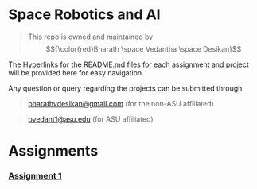 # Space Robotics and AI


>This repo is owned and maintained by $${\color{red}Bharath \space Vedantha \space Desikan}$$

The Hyperlinks for the README.md files for each assignment and project will be provided here for easy navigation.

Any question or query regarding the projects can be submitted through 
>bharathvdesikan@gmail.com (for the non-ASU affiliated)

>bvedant1@asu.edu (for ASU affiliated)

# Assignments

### [Assignment 1](https://github.com/blazair/spacerobotics/blob/main/assignments/assignment_1/lawny_ws/README.md)

